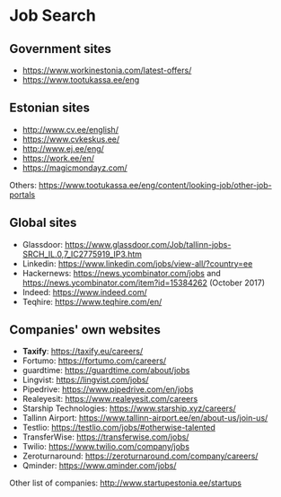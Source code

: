 # Job Search

## Government sites

* https://www.workinestonia.com/latest-offers/
* https://www.tootukassa.ee/eng

## Estonian sites

* http://www.cv.ee/english/
* https://www.cvkeskus.ee/
* http://www.ej.ee/eng/
* https://work.ee/en/
* https://magicmondayz.com/

Others: https://www.tootukassa.ee/eng/content/looking-job/other-job-portals

## Global sites

* Glassdoor: https://www.glassdoor.com/Job/tallinn-jobs-SRCH_IL.0,7_IC2775919_IP3.htm
* Linkedin: https://www.linkedin.com/jobs/view-all/?country=ee
* Hackernews: https://news.ycombinator.com/jobs and https://news.ycombinator.com/item?id=15384262 (October 2017)
* Indeed: https://www.indeed.com/
* Teqhire: https://www.teqhire.com/en/

## Companies' own websites

* **Taxify**: https://taxify.eu/careers/
* Fortumo: https://fortumo.com/careers/
* guardtime: https://guardtime.com/about/jobs
* Lingvist: https://lingvist.com/jobs/
* Pipedrive: https://www.pipedrive.com/en/jobs
* Realeyesit: https://www.realeyesit.com/careers
* Starship Technologies: https://www.starship.xyz/careers/
* Tallinn Airport: https://www.tallinn-airport.ee/en/about-us/join-us/
* Testlio: https://testlio.com/jobs/#otherwise-talented
* TransferWise: https://transferwise.com/jobs/
* Twilio: https://www.twilio.com/company/jobs
* Zeroturnaround: https://zeroturnaround.com/company/careers/
* Qminder: https://www.qminder.com/jobs/

Other list of companies: http://www.startupestonia.ee/startups
